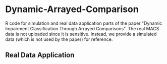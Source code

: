 # Dynamic-Arrayed-Comparison
R code for simulation and real data application parts of the paper "Dynamic Impairment Classification Through Arrayed Comparisons". The real MACS data is not uploaded since it is sensitive. Instead, we provide a simulated data (which is not used by the paper) for reference.

## Real Data Application
